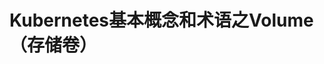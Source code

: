 Kubernetes基本概念和术语之Volume（存储卷）
================================================================================
